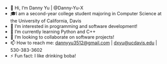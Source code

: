 - 👋 Hi, I’m Danny Yu | @Danny-Yu-X
- 🎓I am a second-year college student majoring in Computer Science at the University of California, Davis
- 👀 I’m interested in programming and software development!
- 🌱 I’m currently learning Python and C++
- 💞️ I’m looking to collaborate on software projects!
- 📫 How to reach me: dannyyu3512@gmail.com | dxyu@ucdavis.edu | 530-383-3602 
- ⚡ Fun fact: I like drinking boba!

<!---
Danny-Yu-X/Danny-Yu-X is a ✨ special ✨ repository because its `README.md` (this file) appears on your GitHub profile.
You can click the Preview link to take a look at your changes.
--->
